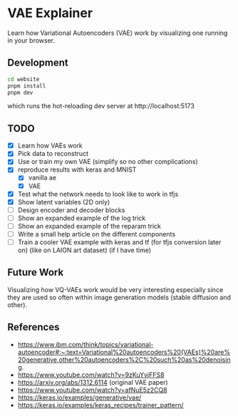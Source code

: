 # VAE Explainer

Learn how Variational Autoencoders (VAE) work by visualizing one running in your browser.

## Development

```bash
cd website
pnpm install
pnpm dev
```
which runs the hot-reloading dev server at http://localhost:5173

## TODO

- [x] Learn how VAEs work
- [x] Pick data to reconstruct
- [x] Use or train my own VAE (simplify so no other complications)
- [x] reproduce results with keras and MNIST
	- [x] vanilla ae
	- [x] VAE
- [x] Test what the network needs to look like to work in tfjs
- [x] Show latent variables (2D only) 
- [ ] Design encoder and decoder blocks
- [ ] Show an expanded example of the log trick
- [ ] Show an expanded example of the reparam trick
- [ ] Write a small help article on the different components
- [ ] Train a cooler VAE example with keras and tf (for tfjs conversion later on) (like on LAION art dataset) (if I have time)
## Future Work

Visualizing how VQ-VAEs work would be very interesting especially since they are used so often within image generation models (stable diffusion and other).

## References

- https://www.ibm.com/think/topics/variational-autoencoder#:~:text=Variational%20autoencoders%20(VAEs)%20are%20generative,other%20autoencoders%2C%20such%20as%20denoising.
- https://www.youtube.com/watch?v=9zKuYvjFFS8
- https://arxiv.org/abs/1312.6114 (original VAE paper)
- https://www.youtube.com/watch?v=afNuE5z2CQ8
- https://keras.io/examples/generative/vae/
- https://keras.io/examples/keras_recipes/trainer_pattern/
